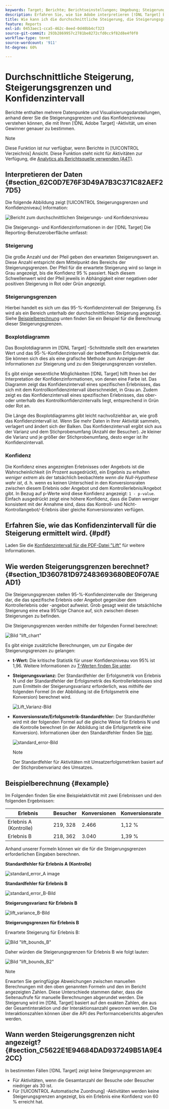 ```yaml
---
keywords: Target; Berichte; Berichtseinstellungen; Umgebung; Steigerung; Steigerungsgrenze; Varianz; Konfidenz; Steuern
description: Erfahren Sie, wie Sie Adobe interpretieren [!DNL Target] Berichte, die Datenpunkte und Visualisierungsdarstellungen enthalten, damit Sie die Steigerungsgrenzen und das Konfidenzniveau Ihrer Aktivitäten besser verstehen können.
title: Wie kann ich die durchschnittliche Steigerung, die Steigerungsgrenzen und das Konfidenzintervall anzeigen?
feature: Reports
exl-id: 0453aec1-cca5-462c-8eed-0d40bb4cf323
source-git-commit: 293b2869957c2781be8272cfd0cc9f82d8e4f0f0
workflow-type: tm+mt
source-wordcount: '911'
ht-degree: 60%

---
```


# Durchschnittliche Steigerung, Steigerungsgrenzen und Konfidenzintervall

Berichte enthalten mehrere Datenpunkte und Visualisierungsdarstellungen, anhand derer Sie die Steigerungsgrenzen und das Konfidenzniveau verstehen können, die mit Ihren [!DNL Adobe Target] -Aktivität, um einen Gewinner genauer zu bestimmen.

>[!NOTE]
>
>Diese Funktion ist nur verfügbar, wenn Berichte in [!UICONTROL Verzeichnis] Ansicht. Diese Funktion steht nicht für Aktivitäten zur Verfügung, die [Analytics als Berichtsquelle verwenden (A4T)](/help/main/c-integrating-target-with-mac/a4t/a4t.md#concept_7540C8C04259434AB6EE33B09F47A1DE).

## Interpretieren der Daten {#section_62C0D7E76F3D49A7B3C371C82AEF27D5}

Die folgende Abbildung zeigt [!UICONTROL Steigerungsgrenzen und Konfidenzniveau] Information:

![Bericht zum durchschnittlichen Steigerungs- und Konfidenzniveau](/help/main/c-reports/c-report-settings/assets/lift-screenshot-new.png)

Die Steigerungs- und Konfidenzinformationen in der [!DNL Target] Die Reporting-Benutzeroberfläche umfasst:

### Steigerung

Die große Anzahl und der Pfeil geben den erwarteten Steigerungswert an. Diese Anzahl entspricht dem Mittelpunkt des Bereichs der Steigerungsgrenzen. Der Pfeil für die erwartete Steigerung wird so lange in Grau angezeigt, bis die Konfidenz 95 % passiert. Nach diesem Schwellenwert wird der Pfeil jeweils in Abhängigkeit einer negativen oder positiven Steigerung in Rot oder Grün angezeigt.

### Steigerungsgrenzen

Hierbei handelt es sich um das 95-%-Konfidenzintervall der Steigerung. Es wird als ein Bereich unterhalb der durchschnittlichen Steigerung angezeigt. Siehe [Beispielberechnung](#example) unten finden Sie ein Beispiel für die Berechnung dieser Steigerungsgrenzen.

### Boxplotdiagramm

Das Boxplotdiagramm im [!DNL Target] -Schnittstelle stellt den erwarteten Wert und das 95-%-Konfidenzintervall der betreffenden Erfolgsmetrik dar. Sie können sich dies als eine grafische Methode zum Anzeigen der Informationen zur Steigerung und zu den Steigerungsgrenzen vorstellen.

Es gibt einige wesentliche Möglichkeiten [!DNL Target] hilft Ihnen bei der Interpretation der Konfidenzinformationen, von denen eine Farbe ist. Das Diagramm zeigt das Konfidenzintervall eines spezifischen Erlebnisses, das sich mit dem Kontrollkonfidenzintervall überschneidet, in Grau an. Zudem zeigt es das Konfidenzintervall eines spezifischen Erlebnisses, das ober- oder unterhalb des Kontrollkonfidenzintervalls liegt, entsprechend in Grün oder Rot an.

Die Länge des Boxplotdiagramms gibt leicht nachvollziehbar an, wie groß das Konfidenzintervall ist. Wenn Sie mehr Daten in Ihrer Aktivität sammeln, verlagert und ändert sich der Balken. Das Konfidenzintervall ergibt sich aus der Varianz und dem Stichprobenumfang (Anzahl der Besucher). Je kleiner die Varianz und je größer der Stichprobenumfang, desto enger ist Ihr Konfidenzintervall.

### Konfidenz

Die Konfidenz eines angezeigten Erlebnisses oder Angebots ist die Wahrscheinlichkeit (in Prozent ausgedrückt), ein Ergebnis zu erhalten _weniger extrem_ als der tatsächlich beobachtete _wenn die Null-Hypothese wahr ist_, d. h. wenn es keinen Unterschied in den Konversionsraten zwischen diesem Erlebnis oder Angebot und dem Kontrollerlebnis/Angebot gibt. In Bezug auf p-Werte wird diese Konfidenz angezeigt: `1 - p-value`. Einfach ausgedrückt zeigt eine höhere Konfidenz, dass die Daten weniger konsistent mit der Annahme sind, dass das Kontroll- und Nicht-Kontrollangebot/-Erlebnis über gleiche Konversionsraten verfügen.

## Erfahren Sie, wie das Konfidenzintervall für die Steigerung ermittelt wird. {#pdf}

Laden Sie die [Konfidenzintervall für die PDF-Datei &quot;Lift&quot;](/help/main/assets/confidence_interval_lift.pdf) für weitere Informationen.

## Wie werden Steigerungsgrenzen berechnet? {#section_1D360781D972483693680BE0F07AEAD1}

Die Steigerungsgrenzen stellen 95-%-Konfidenzintervalle der Steigerung dar, die das spezifische Erlebnis oder Angebot gegenüber dem Kontrollerlebnis oder -angebot aufweist. Grob gesagt weist die tatsächliche Steigerung eine etwa 95%ige Chance auf, sich zwischen diesen Steigerungen zu befinden.

Die Steigerungsgrenzen werden mithilfe der folgenden Formel berechnet:

![Bild &quot;lift_chart&quot;](assets/lift_diagram.png)

Es gibt einige zusätzliche Berechnungen, um zur Eingabe der Steigerungsgrenzen zu gelangen:

* **t-Wert:** Die kritische Statistik für unser Konfidenzniveau von 95% ist 1,96. Weitere Informationen zu [T-Werten finden Sie unter](https://en.wikipedia.org/wiki/T-statistic).
* **Steigerungsvarianz:** Der Standardfehler der Erfolgsmetrik von Erlebnis N und der Standardfehler der Erfolgsmetrik des Kontrollerlebnisses sind zum Ermitteln der Steigerungsvarianz erforderlich, was mithilfe der folgenden Formel (in der Abbildung ist die Erfolgsmetrik eine Konversion) berechnet wird.

   ![Lift_Varianz-Bild](assets/lift_variance.png)

* **Konversionsrate/Erfolgsmetrik-Standardfehler:** Der Standardfehler wird mit der folgenden Formel auf die gleiche Weise für Erlebnis N und die Kontrolle berechnet (in der Abbildung ist die Erfolgsmetrik eine Konversion). Informationen über den Standardfehler finden Sie [hier](https://en.wikipedia.org/wiki/Standard_error).

   ![standard_error-Bild](assets/standard_error.png)

   >[!NOTE]
   >
   >Der Standardfehler für Aktivitäten mit Umsatzerfolgsmetriken basiert auf der Stichprobenvarianz des Umsatzes.

## Beispielberechnung {#example}

Im Folgenden finden Sie eine Beispielaktivität mit zwei Erlebnissen und den folgenden Ergebnissen:

| Erlebnis | Besucher | Konversionen | Konversionsrate |
|--- |--- |--- |--- |
| Erlebnis A (Kontrolle) | 219, 328 | 2.466 | 1,12 % |
| Erlebnis B | 218, 362 | 3.040 | 1,39 % |

Anhand unserer Formeln können wir die für die Steigerungsgrenzen erforderlichen Eingaben berechnen.

**Standardfehler für Erlebnis A (Kontrolle)**

![standard_error_A image](assets/standard_error_A.png)

**Standardfehler für Erlebnis B**

![standard_error_B-Bild](assets/standard_error_B.png)

**Steigerungsvarianz für Erlebnis B**

![lift_variance_B-Bild](assets/lift_variance_B.png)

**Steigerungsgrenzen für Erlebnis B**

Erwartete Steigerung für Erlebnis B:

![Bild &quot;lift_bounds_B&quot;](assets/lift_bounds_B.png)

Daher würden die Steigerungsgrenzen für Erlebnis B wie folgt lauten:

![Bild &quot;lift_bounds_B2&quot;](assets/lift_bounds_B2.png)

>[!NOTE]
>
>Erwarten Sie geringfügige Abweichungen zwischen manuellen Berechnungen mit den oben genannten Formeln und den im Bericht angezeigten Zahlen. Diese Unterschiede stammen daher, dass die Seitenaufrufe für manuelle Berechnungen abgerundet werden. Die Steigerung wird im [!DNL Target] basiert auf den exakten Zahlen, die aus der Gesamtinteraktion und der Interaktionsanzahl gewonnen werden. Die Interaktionszahlen können über die API des Performanceberichts abgerufen werden.

## Wann werden Steigerungsgrenzen nicht angezeigt? {#section_C5622E1E94684DAD937249B51A9E42CC}

In bestimmten Fällen [!DNL Target] zeigt keine Steigerungsgrenzen an:

* Für Aktivitäten, wenn die Gesamtanzahl der Besuche oder Besucher niedriger als 30 ist.
* Für [!UICONTROL Automatische Zuordnung] -Aktivitäten werden keine Steigerungsgrenzen angezeigt, bis ein Erlebnis eine Konfidenz von 60 % erreicht hat.

